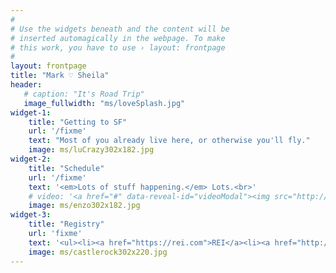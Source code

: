 ```yaml
---
#
# Use the widgets beneath and the content will be
# inserted automagically in the webpage. To make
# this work, you have to use › layout: frontpage
#
layout: frontpage
title: "Mark ♡ Sheila"
header:
   # caption: "It's Road Trip"
   image_fullwidth: "ms/loveSplash.jpg"
widget-1:
    title: "Getting to SF"
    url: '/fixme'
    text: "Most of you already live here, or otherwise you'll fly."
    image: ms/luCrazy302x182.jpg
widget-2:
    title: "Schedule"
    url: '/fixme'
    text: '<em>Lots of stuff happening.</em> Lots.<br>'
    # video: '<a href="#" data-reveal-id="videoModal"><img src="http://phlow.github.io/feeling-responsive/images/start-video-feeling-responsive-302x182.jpg" width="302" height="182" alt=""></a>'
    image: ms/enzo302x182.jpg
widget-3:
    title: "Registry"
    url: 'fixme'
    text: '<ul><li><a href="https://rei.com">REI</a><li><a href="http://www.amazon.com/registry/wedding/18PJAUXQVGHSJ">Amazon</a>'
    image: ms/castlerock302x220.jpg
---
```



<div id="" class="" data-reveal="">
  </div>